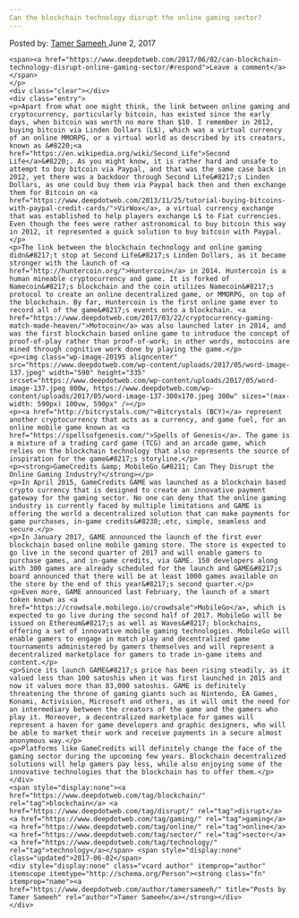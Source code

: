 ```yaml
---
Can the blockchain technology disrupt the online gaming sector?
---
```

<article class="post-listing post-20190 post type-post status-publish format-standard has-post-thumbnail hentry category-deepdot-news tag-blockchain tag-disrupt tag-gaming tag-online tag-sector tag-technology">
    <div class="post-inner">
        <span>Posted by: <a href="https://www.deepdotweb.com/author/tamersameeh/" title="">Tamer Sameeh </a></span>
    <span>June 2, 2017</span>
    
    <span><a href="https://www.deepdotweb.com/2017/06/02/can-blockchain-technology-disrupt-online-gaming-sector/#respond">Leave a comment</a></span>
    </p>
    <div class="clear"></div>
    <div class="entry">
    <p>Apart from what one might think, the link between online gaming and cryptocurrency, particularly bitcoin, has existed since the early days, when bitcoin was worth no more than $10. I remember in 2012, buying bitcoin via Linden Dollars (L$), which was a virtual currency of an online MMORPG, or a virtual world as described by its creators, known as &#8220;<a href="https://en.wikipedia.org/wiki/Second_Life">Second Life</a>&#8220;. As you might know, it is rather hard and unsafe to attempt to buy bitcoin via Paypal, and that was the same case back in 2012, yet there was a backdoor through Second Life&#8217;s Linden Dollars, as one could buy them via Paypal back then and then exchange them for Bitcoin on <a href="https://www.deepdotweb.com/2013/11/25/tutorial-buying-bitcoins-with-paypal-credit-cards/">VirWox</a>, a virtual currency exchange that was established to help players exchange L$ to Fiat currencies. Even though the fees were rather astronomical to buy bitcoin this way in 2012, it represented a quick solution to buy bitcoin with Paypal.</p>
    <p>The link between the blockchain technology and online gaming didn&#8217;t stop at Second Life&#8217;s Linden Dollars, as it became stronger with the launch of <a href="http://huntercoin.org/">Huntercoin</a> in 2014. Huntercoin is a human mineable cryptocurrency and game. It is forked of Namecoin&#8217;s blockchain and the coin utilizes Namecoin&#8217;s protocol to create an online decentralized game, or MMORPG, on top of the blockchain. By far, Huntercoin is the first online game ever to record all of the game&#8217;s events onto a blockchain. <a href="https://www.deepdotweb.com/2017/03/22/cryptocurrency-gaming-match-made-heaven/">Motocoin</a> was also launched later in 2014, and was the first blockchain based online game to introduce the concept of proof-of-play rather than proof-of-work; in other words, motocoins are mined through cognitive work done by playing the game.</p>
    <p><img class="wp-image-20195 aligncenter" src="https://www.deepdotweb.com/wp-content/uploads/2017/05/word-image-137.jpeg" width="590" height="335" srcset="https://www.deepdotweb.com/wp-content/uploads/2017/05/word-image-137.jpeg 800w, https://www.deepdotweb.com/wp-content/uploads/2017/05/word-image-137-300x170.jpeg 300w" sizes="(max-width: 590px) 100vw, 590px" /></p>
    <p><a href="http://bitcrystals.com/">Bitcrystals (BCY)</a> represent another cryptocurrency that acts as a currency, and game fuel, for an online mobile game known as <a href="https://spellsofgenesis.com/">Spells of Genesis</a>. The game is a mixture of a trading card game (TCG) and an arcade game, which relies on the blockchain technology that also represents the source of inspiration for the game&#8217;s storyline.</p>
    <p><strong>GameCredits &amp; MobileGo &#8211; Can They Disrupt the Online Gaming Industry?</strong></p>
    <p>In April 2015, GameCredits GAME was launched as a blockchain based crypto currency that is designed to create an innovative payment gateway for the gaming sector. No one can deny that the online gaming industry is currently faced by multiple limitations and GAME is offering the world a decentralized solution that can make payments for game purchases, in-game credits&#8230;.etc, simple, seamless and secure.</p>
    <p>In January 2017, GAME announced the launch of the first ever blockchain based online mobile gaming store. The store is expected to go live in the second quarter of 2017 and will enable gamers to purchase games, and in-game credits, via GAME. 150 developers along with 300 games are already scheduled for the launch and GAME&#8217;s board announced that there will be at least 1000 games available on the store by the end of this year&#8217;s second quarter.</p>
    <p>Even more, GAME announced last February, the launch of a smart token known as <a href="https://crowdsale.mobilego.io/crowdsale">MobileGo</a>, which is expected to go live during the second half of 2017. MobileGo will be issued on Ethereum&#8217;s as well as Waves&#8217; blockchains, offering a set of innovative mobile gaming technologies. MobileGo will enable gamers to engage in match play and decentralized game tournaments administered by gamers themselves and will represent a decentralized marketplace for gamers to trade in-game items and content.</p>
    <p>Since its launch GAME&#8217;s price has been rising steadily, as it valued less than 100 satoshis when it was first launched in 2015 and now it values more than 83,000 satoshis. GAME is definitely threatening the throne of gaming giants such as Nintendo, EA Games, Konami, Activision, Microsoft and others, as it will omit the need for an intermediary between the creators of the game and the gamers who play it. Moreover, a decentralized marketplace for games will represent a haven for game developers and graphic designers, who will be able to market their work and receive payments in a secure almost anonymous way.</p>
    <p>Platforms like GameCredits will definitely change the face of the gaming sector during the upcoming few years. Blockchain decentralized solutions will help gamers pay less, while also enjoying some of the innovative technologies that the blockchain has to offer them.</p>
    </div>
    <span style="display:none"><a href="https://www.deepdotweb.com/tag/blockchain/" rel="tag">blockchain</a> <a href="https://www.deepdotweb.com/tag/disrupt/" rel="tag">disrupt</a> <a href="https://www.deepdotweb.com/tag/gaming/" rel="tag">gaming</a> <a href="https://www.deepdotweb.com/tag/online/" rel="tag">online</a> <a href="https://www.deepdotweb.com/tag/sector/" rel="tag">sector</a> <a href="https://www.deepdotweb.com/tag/technology/" rel="tag">technology</a></span> <span style="display:none" class="updated">2017-06-02</span>
    <div style="display:none" class="vcard author" itemprop="author" itemscope itemtype="http://schema.org/Person"><strong class="fn" itemprop="name"><a href="https://www.deepdotweb.com/author/tamersameeh/" title="Posts by Tamer Sameeh" rel="author">Tamer Sameeh</a></strong></div>
    </div>
</article>

